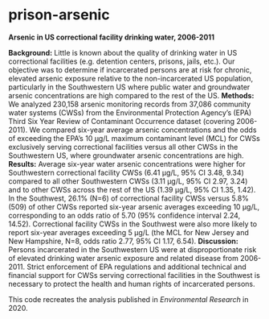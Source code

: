 # prison-arsenic
<b>Arsenic in US correctional facility drinking water, 2006-2011</b>

  <b>Background:</b>
Little is known about the quality of drinking water in US correctional facilities (e.g. detention centers, prisons, jails, etc.). Our objective was to determine if incarcerated persons are at risk for chronic, elevated arsenic exposure relative to the non-incarcerated US population, particularly in the Southwestern US where public water and groundwater arsenic concentrations are high compared to the rest of the US. 
  <b>Methods:</b> We analyzed 230,158 arsenic monitoring records from 37,086 community water systems (CWSs) from the Environmental Protection Agency’s (EPA) Third Six Year Review of Contaminant Occurrence dataset (covering 2006-2011). We compared six-year average arsenic concentrations and the odds of exceeding the EPA’s 10 µg/L maximum contaminant level (MCL) for CWSs exclusively serving correctional facilities versus all other CWSs in the Southwestern US, where groundwater arsenic concentrations are high. 
  <b>Results:</b> Average six-year water arsenic concentrations were higher for Southwestern correctional facility CWSs (6.41 µg/L, 95% CI 3.48, 9.34) compared to all other Southwestern CWSs (3.11 µg/L, 95% CI 2.97, 3.24) and to other CWSs across the rest of the US (1.39 µg/L, 95% CI 1.35, 1.42). In the Southwest, 26.1% (N=6) of correctional facility CWSs versus 5.8% (509) of other CWSs reported six-year arsenic averages exceeding 10 µg/L, corresponding to an odds ratio of 5.70 (95% confidence interval 2.24, 14.52). Correctional facility CWSs in the Southwest were also more likely to report six-year averages exceeding 5 µg/L (the MCL for New Jersey and New Hampshire, N=8, odds ratio 2.77, 95% CI 1.17, 6.54).
  <b>Discussion:</b> Persons incarcerated in the Southwestern US were at disproportionate risk of elevated drinking water arsenic exposure and related disease from 2006-2011. Strict enforcement of EPA regulations and additional technical and financial support for CWSs serving correctional facilities in the Southwest is necessary to protect the health and human rights of incarcerated persons.


This code recreates the analysis published in <i>Environmental Research</i> in 2020.

